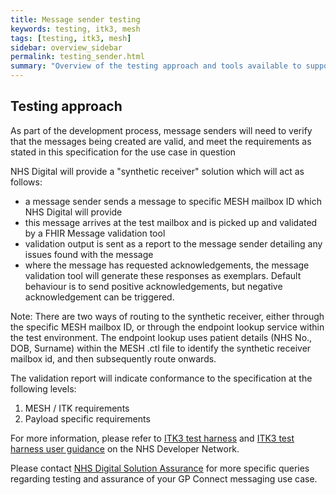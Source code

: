 ```yaml
---
title: Message sender testing
keywords: testing, itk3, mesh
tags: [testing, itk3, mesh]
sidebar: overview_sidebar
permalink: testing_sender.html
summary: "Overview of the testing approach and tools available to support and assure message senders"
---
```


## Testing approach ##

As part of the development process, message senders will need to verify that the messages being created are valid, and meet the requirements as stated in this specification for the use case in question

NHS Digital will provide a "synthetic receiver" solution which will act as follows:

- a message sender sends a message to specific MESH mailbox ID which NHS Digital will provide
- this message arrives at the test mailbox and is picked up and validated by a FHIR Message validation tool 
- validation output is sent as a report to the message sender detailing any issues found with the message
- where the message has requested acknowledgements, the message validation tool will generate these responses as exemplars. Default behaviour is to send positive acknowledgements, but negative acknowledgement can be triggered. 
 
Note: There are two ways of routing to the synthetic receiver, either through the specific MESH mailbox ID, or through the endpoint lookup service within the test environment. The endpoint lookup uses patient details (NHS No., DOB, Surname) within the MESH .ctl file to identify the synthetic receiver mailbox id, and then subsequently route onwards.

The validation report will indicate conformance to the specification at the following levels:
1. MESH / ITK requirements
2. Payload specific requirements

For more information, please refer to [ITK3 test harness](https://developer.nhs.uk/itk3-test-harness/) and [ITK3 test harness user guidance](https://developer.nhs.uk/wp-content/uploads/2018/07/NHS-Digital-ITK3-TestHarness-UserGuidance-v1.0.pdf) on the NHS Developer Network.

Please contact [NHS Digital Solution Assurance](https://digital.nhs.uk/services/solution-assurance) for more specific queries regarding testing and assurance of your GP Connect messaging use case.

